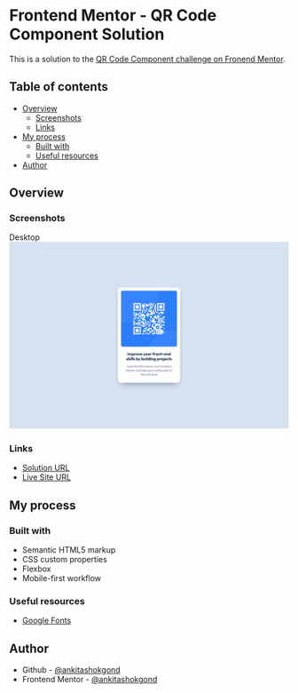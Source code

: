 # Frontend Mentor - QR Code Component Solution

This is a solution to the [QR Code Component challenge on Fronend Mentor](https://www.frontendmentor.io/challenges/qr-code-component-iux_sIO_H).

## Table of contents

- [Overview](#overview)
  - [Screenshots](#screenshots)
  - [Links](#links)
- [My process](#my-process)
  - [Built with](#built-with)
  - [Useful resources](#useful-resources)
- [Author](#author)

## Overview

### Screenshots

Desktop
![](./static/images/screenshots/desktop.png)

### Links

- [Solution URL](https://github.com/ankitashokgond/frontendmentor-lp/paths/first/qr-code-component/)
- [Live Site  URL](https://ankitashokgond.github.io/frontendmentor-lp/paths/first/qr-code-component/)

## My process

### Built with

- Semantic HTML5 markup
- CSS custom properties
- Flexbox
- Mobile-first workflow

### Useful resources

- [Google Fonts](https://fonts.google.com/specimen/Outfit)

## Author

- Github - [@ankitashokgond](https://github.com/ankitashokgond)
- Frontend Mentor - [@ankitashokgond](https://www.frontendmentor.io/profile/ankitashokgond)